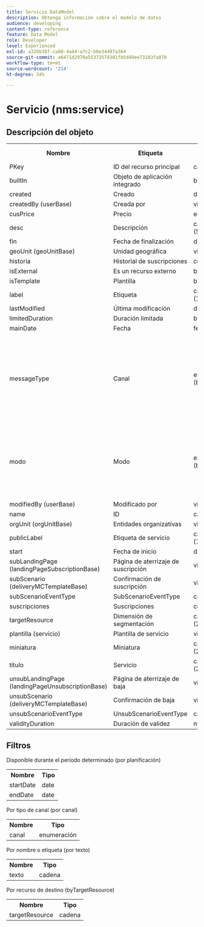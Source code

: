 ```yaml
---
title: Servicio DataModel
description: Obtenga información sobre el modelo de datos
audience: developing
content-type: reference
feature: Data Model
role: Developer
level: Experienced
exl-id: a326b38f-ca88-4a44-a7c2-b6e34497a364
source-git-commit: a6471d2970a55373574301fb5d49ee73103fa870
workflow-type: tm+mt
source-wordcount: '214'
ht-degree: 34%

---
```


# Servicio (nms:service)

## Descripción del objeto

<table>
               <tr>
                  <th>Nombre</th>
                  <th>Etiqueta</th>
                  <th>Tipo (longitud)</th>
                  <th>Valores de enumeración</th>
               </tr>
               <tr>
                  <td>PKey</td>
                  <td>ID del recurso principal</td>
                  <td>cadena </td>
                  <td> </td>
               </tr>
               <tr>
                  <td>builtIn</td>
                  <td>Objeto de aplicación integrado</td>
                  <td>booleano </td>
                  <td> </td>
               </tr>
               <tr>
                  <td>created</td>
                  <td>Creado</td>
                  <td>date </td>
                  <td> </td>
               </tr>
               <tr>
                  <td>createdBy (userBase)</td>
                  <td>Creada por
</td>
                  <td>vincular </td>
                  <td> </td>
               </tr>
               <tr>
                  <td>cusPrice</td>
                  <td>Precio</td>
                  <td>entero </td>
                  <td> </td>
               </tr>
               <tr>
                  <td>desc</td>
                  <td>Descripción</td>
                  <td>cadena (512)</td>
                  <td> </td>
               </tr>
               <tr>
                  <td>fin</td>
                  <td>Fecha de finalización</td>
                  <td>date </td>
                  <td> </td>
               </tr>
               <tr>
                  <td>geoUnit (geoUnitBase)</td>
                  <td>Unidad geográfica</td>
                  <td>vincular </td>
                  <td> </td>
               </tr>
               <tr>
                  <td>historia</td>
                  <td>Historial de suscripciones</td>
                  <td>colección </td>
                  <td> </td>
               </tr>
               <tr>
                  <td>isExternal</td>
                  <td>Es un recurso externo</td>
                  <td>booleano </td>
                  <td> </td>
               </tr>
               <tr>
                  <td>isTemplate</td>
                  <td>Plantilla</td>
                  <td>booleano </td>
                  <td> </td>
               </tr>
               <tr>
                  <td>label</td>
                  <td>Etiqueta</td>
                  <td>cadena (128)</td>
                  <td> </td>
               </tr>
               <tr>
                  <td>lastModified</td>
                  <td>Última modificación</td>
                  <td>date </td>
                  <td> </td>
               </tr>
               <tr>
                  <td>limitedDuration</td>
                  <td>Duración limitada</td>
                  <td>booleano </td>
                  <td> </td>
               </tr>
               <tr>
                  <td>mainDate</td>
                  <td>Fecha</td>
                  <td>fecha (255)</td>
                  <td> </td>
               </tr>
               <tr>
                  <td>messageType</td>
                  <td>Canal</td>
                  <td>enumeración (byte) </td>
                  <td>
                     <ul>
                        <li>Móvil (SMS) - sms - 1</li>
                        <li>Correo electrónico - correo electrónico - 0</li>
                        <li>VALOR INVÁLIDO - __Valor_no_válido__ - __Valor_no_válido__</li>
                     </ul>
                  </td>
               </tr>
               <tr>
                  <td>modo</td>
                  <td>Modo</td>
                  <td>enumeración (byte) </td>
                  <td>
                     <ul>
                        <li>Viral - viral - 1</li>
                        <li>Newsletter - Newsletter - 0</li>
                        <li>VALOR INVÁLIDO - __Valor_no_válido__ - __Valor_no_válido__</li>
                     </ul>
                  </td>
               </tr>
               <tr>
                  <td>modifiedBy (userBase)</td>
                  <td>Modificado por</td>
                  <td>vincular </td>
                  <td> </td>
               </tr>
               <tr>
                  <td>name</td>
                  <td>ID</td>
                  <td>cadena (64)</td>
                  <td> </td>
               </tr>
               <tr>
                  <td>orgUnit (orgUnitBase)</td>
                  <td>Entidades organizativas</td>
                  <td>vincular </td>
                  <td> </td>
               </tr>
               <tr>
                  <td>publicLabel</td>
                  <td>Etiqueta de servicio</td>
                  <td>cadena (128)</td>
                  <td> </td>
               </tr>
               <tr>
                  <td>start</td>
                  <td>Fecha de inicio</td>
                  <td>date </td>
                  <td> </td>
               </tr>
               <tr>
                  <td>subLandingPage (landingPageSubscriptionBase)</td>
                  <td>Página de aterrizaje de suscripción</td>
                  <td>vincular </td>
                  <td> </td>
               </tr>
               <tr>
                  <td>subScenario (deliveryMCTemplateBase)</td>
                  <td>Confirmación de suscripción</td>
                  <td>vincular </td>
                  <td> </td>
               </tr>
               <tr>
                  <td>subScenarioEventType</td>
                  <td>SubScenarioEventType</td>
                  <td>cadena </td>
                  <td> </td>
               </tr>
               <tr>
                  <td>suscripciones</td>
                  <td>Suscripciones</td>
                  <td>colección </td>
                  <td> </td>
               </tr>
               <tr>
                  <td>targetResource</td>
                  <td>Dimensión de segmentación</td>
                  <td>cadena (255)</td>
                  <td> </td>
               </tr>
               <tr>
                  <td>plantilla (servicio)</td>
                  <td>Plantilla de servicio</td>
                  <td>vincular </td>
                  <td> </td>
               </tr>
               <tr>
                  <td>miniatura</td>
                  <td>Miniatura</td>
                  <td>cadena (255)</td>
                  <td> </td>
               </tr>
               <tr>
                  <td>título</td>
                  <td>Servicio</td>
                  <td>cadena (255)</td>
                  <td> </td>
               </tr>
               <tr>
                  <td>unsubLandingPage (landingPageUnsubscriptionBase)</td>
                  <td>Página de aterrizaje de baja</td>
                  <td>vincular </td>
                  <td> </td>
               </tr>
               <tr>
                  <td>unsubScenario (deliveryMCTemplateBase)</td>
                  <td>Confirmación de baja</td>
                  <td>vincular </td>
                  <td> </td>
               </tr>
               <tr>
                  <td>unsubScenarioEventType</td>
                  <td>UnsubScenarioEventType</td>
                  <td>cadena </td>
                  <td> </td>
               </tr>
               <tr>
                  <td>validityDuration</td>
                  <td>Duración de validez</td>
                  <td>número </td>
                  <td> </td>
               </tr>
            </table>

## Filtros

Disponible durante el período determinado (por planificación)

<table>
    <tr>
    <th>Nombre</th>
    <th>Tipo</th>
    </tr>
    <tr>
    <td>startDate</td>
    <td>date</td>
    </tr>
    <tr>
    <td>endDate</td>
    <td>date</td>
    </tr>
</table>

Por tipo de canal (por canal)

<table>
<tr>
<th>Nombre</th>
<th>Tipo</th>
</tr>
<tr>
<td>canal</td>
<td>enumeración</td>
</tr>
</table>

Por nombre o etiqueta (por texto)

<table>
<tr>
<th>Nombre</th>
<th>Tipo</th>
</tr>
<tr>
<td>texto</td>
<td>cadena</td>
</tr>
</table>

Por recurso de destino (byTargetResource)

<table>
<tr>
<th>Nombre</th>
<th>Tipo</th>
</tr>
<tr>
<td>targetResource</td>
<td>cadena</td>
</tr>
</table>
